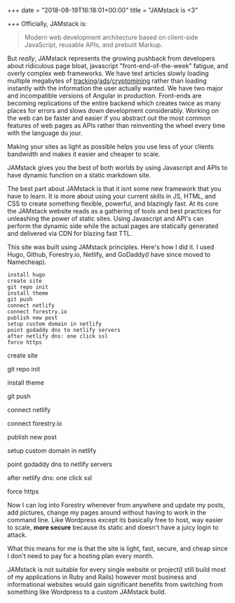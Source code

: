 +++
date = "2018-08-19T16:18:01+00:00"
title = "JAMstack is <3"

+++
Officially, JAMstack is:

> Modern web development architecture based on client-side JavaScript, reusable APIs, and prebuilt Markup.

But _really_, JAMstack represents the growing pushback from developers about ridiculous page bloat, javascript "front-end-of-the-week" fatigue, and overly complex web frameworks. We have text articles slowly loading multiple megabytes of [tracking](https://fieldguide.gizmodo.com/all-the-ways-facebook-tracks-you-that-you-might-not-kno-1795604150)/[ads](https://digiday.com/media/is-this-the-worst-page-on-the-internet/)/[cryptomining](https://arstechnica.com/information-technology/2017/11/sneakier-more-persistent-drive-by-cryptomining-comes-to-a-browser-near-you/) rather than loading instantly with the information the user actually wanted. We have two major and incompatible versions of Angular in production. Front-ends are becoming replications of the entire backend which creates twice as many places for errors and slows down development considerably. Working on the web can be faster and easier if you abstract out the most common features of web pages as APIs rather than reinventing the wheel every time with the language du jour.

Making your sites as light as possible helps you use less of your clients bandwidth and makes it easier and cheaper to scale.

JAMstack gives you the best of both worlds by using Javascript and APIs to have dynamic function on a static markdown site.

The best part about JAMstack is that it isnt some new framework that you have to learn. It is more about using your current skills in JS, HTML, and CSS to create something flexible, powerful, and blazingly fast. At its core the JAMstack website reads as a gathering of tools and best practices for unleashing the power of static sites. Using Javascript and API's can perform the dynamic side while the actual pages are statically generated and delivered via CDN for blazing fast TTL.

This site was built using JAMstack principles. Here's how I did it. I used Hugo, Github, Forestry.io, Netlify, and GoDaddy(I have since moved to Namecheap).

    install hugo
    create site
    git repo init
    install theme
    git push
    connect netlify
    connect forestry.io
    publish new post
    setup custom domain in netlify
    point godaddy dns to netlify servers
    after netlify dns: one click ssl
    force https

create site

git repo init

install theme

git push

connect netlify

connect forestry.io

publish new post

setup custom domain in netlify

point godaddy dns to netlify servers

after netlify dns: one click ssl

force https

Now I can log into Forestry whenever from anywhere and update my posts, add pictures, change my pages around without having to work in the command line. Like Wordpress except its basically free to host, way easier to scale, **more secure** because its static and doesn't have a juicy login to attack.

What this means for me is that the site is light, fast, secure, and cheap since I don't need to pay for a hosting plan every month.

JAMstack is not suitable for every single website or project(I still build most of my applications in Ruby and Rails) however most business and informational websites would gain significant benefits from switching from something like Wordpress to a custom JAMstack build.